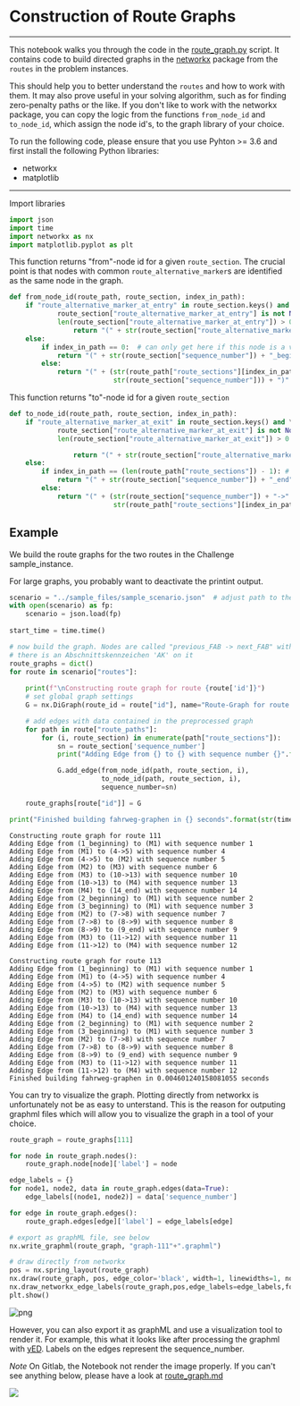 
# Construction of Route Graphs

**************************************
This notebook walks you through the code in the [route_graph.py](https://gitlab.crowdai.org/SBB/train-schedule-optimisation-challenge-starter-kit/blob/master/utils/route_graph.py) script. It contains code to build directed graphs in the [networkx](https://networkx.github.io/) package from the `routes` in the problem instances. 

This should help you to better understand the `routes` and how to work with them. It may also prove useful in your solving algorithm, such as for finding zero-penalty paths or the like. If you don't like to work with the networkx package, you can copy the logic from the functions `from_node_id` and `to_node_id`, which assign the node id's, to the graph library of your choice.

To run the following code, please ensure that you use Pyhton >= 3.6 and first install the following Python libraries:
- networkx
- matplotlib
**************************************

Import libraries


```python
import json
import time
import networkx as nx
import matplotlib.pyplot as plt
```

This function returns "from"-node id for a given `route_section`. The crucial point is that nodes with common `route_alternative_marker`s are identified as the same node in the graph.


```python
def from_node_id(route_path, route_section, index_in_path):
    if "route_alternative_marker_at_entry" in route_section.keys() and \
            route_section["route_alternative_marker_at_entry"] is not None and \
            len(route_section["route_alternative_marker_at_entry"]) > 0:
                return "(" + str(route_section["route_alternative_marker_at_entry"][0]) + ")"
    else:
        if index_in_path == 0:  # can only get here if this node is a very beginning of a route
            return "(" + str(route_section["sequence_number"]) + "_beginning)"
        else:
            return "(" + (str(route_path["route_sections"][index_in_path - 1]["sequence_number"]) + "->" +
                          str(route_section["sequence_number"])) + ")"
```

This function returns "to"-node id for a given `route_section`


```python
def to_node_id(route_path, route_section, index_in_path):
    if "route_alternative_marker_at_exit" in route_section.keys() and \
            route_section["route_alternative_marker_at_exit"] is not None and \
            len(route_section["route_alternative_marker_at_exit"]) > 0:

                return "(" + str(route_section["route_alternative_marker_at_exit"][0]) + ")"
    else:
        if index_in_path == (len(route_path["route_sections"]) - 1): # meaning this node is a very end of a route
            return "(" + str(route_section["sequence_number"]) + "_end" + ")"
        else:
            return "(" + (str(route_section["sequence_number"]) + "->" +
                          str(route_path["route_sections"][index_in_path + 1]["sequence_number"])) + ")"
```

## Example
We build the route graphs for the two routes in the Challenge sample_instance.

For large graphs, you probably want to deactivate the printint output.



```python
scenario = "../sample_files/sample_scenario.json"  # adjust path to the sample instance if it is not located there
with open(scenario) as fp:
    scenario = json.load(fp)
    
start_time = time.time()

# now build the graph. Nodes are called "previous_FAB -> next_FAB" within lineare abschnittsfolgen and "AK" if
# there is an Abschnittskennzeichen 'AK' on it
route_graphs = dict()
for route in scenario["routes"]:
    
    print(f"\nConstructing route graph for route {route['id']}")
    # set global graph settings
    G = nx.DiGraph(route_id = route["id"], name="Route-Graph for route "+str(route["id"]))

    # add edges with data contained in the preprocessed graph
    for path in route["route_paths"]:
        for (i, route_section) in enumerate(path["route_sections"]):
            sn = route_section['sequence_number']
            print("Adding Edge from {} to {} with sequence number {}".format(from_node_id(path, route_section, i), to_node_id(path, route_section, i), sn))

            G.add_edge(from_node_id(path, route_section, i),
                       to_node_id(path, route_section, i),
                       sequence_number=sn)

    route_graphs[route["id"]] = G

print("Finished building fahrweg-graphen in {} seconds".format(str(time.time() - start_time)))
```

    
    Constructing route graph for route 111
    Adding Edge from (1_beginning) to (M1) with sequence number 1
    Adding Edge from (M1) to (4->5) with sequence number 4
    Adding Edge from (4->5) to (M2) with sequence number 5
    Adding Edge from (M2) to (M3) with sequence number 6
    Adding Edge from (M3) to (10->13) with sequence number 10
    Adding Edge from (10->13) to (M4) with sequence number 13
    Adding Edge from (M4) to (14_end) with sequence number 14
    Adding Edge from (2_beginning) to (M1) with sequence number 2
    Adding Edge from (3_beginning) to (M1) with sequence number 3
    Adding Edge from (M2) to (7->8) with sequence number 7
    Adding Edge from (7->8) to (8->9) with sequence number 8
    Adding Edge from (8->9) to (9_end) with sequence number 9
    Adding Edge from (M3) to (11->12) with sequence number 11
    Adding Edge from (11->12) to (M4) with sequence number 12
    
    Constructing route graph for route 113
    Adding Edge from (1_beginning) to (M1) with sequence number 1
    Adding Edge from (M1) to (4->5) with sequence number 4
    Adding Edge from (4->5) to (M2) with sequence number 5
    Adding Edge from (M2) to (M3) with sequence number 6
    Adding Edge from (M3) to (10->13) with sequence number 10
    Adding Edge from (10->13) to (M4) with sequence number 13
    Adding Edge from (M4) to (14_end) with sequence number 14
    Adding Edge from (2_beginning) to (M1) with sequence number 2
    Adding Edge from (3_beginning) to (M1) with sequence number 3
    Adding Edge from (M2) to (7->8) with sequence number 7
    Adding Edge from (7->8) to (8->9) with sequence number 8
    Adding Edge from (8->9) to (9_end) with sequence number 9
    Adding Edge from (M3) to (11->12) with sequence number 11
    Adding Edge from (11->12) to (M4) with sequence number 12
    Finished building fahrweg-graphen in 0.004601240158081055 seconds
    

You can try to visualize the graph. Plotting directly from networkx is unfortunately not be as easy to unterstand. This is the reason for outputing graphml files which will allow you to visualize the graph in a tool of your choice.


```python
route_graph = route_graphs[111]

for node in route_graph.nodes():
    route_graph.node[node]['label'] = node

edge_labels = {}
for node1, node2, data in route_graph.edges(data=True):
    edge_labels[(node1, node2)] = data['sequence_number'] 

for edge in route_graph.edges():
    route_graph.edges[edge]['label'] = edge_labels[edge]

# export as graphML file, see below
nx.write_graphml(route_graph, "graph-111"+".graphml")

# draw directly from networkx
pos = nx.spring_layout(route_graph)
nx.draw(route_graph, pos, edge_color='black', width=1, linewidths=1, node_size=500, node_color='pink', alpha=0.9)
nx.draw_networkx_edge_labels(route_graph,pos,edge_labels=edge_labels,font_color='red')
plt.show()
```


![png](output_11_0.png)


However, you can also export it as graphML and use a visualization tool to render it. For example, this what it looks like after processing the graphml with [yED](https://www.yworks.com/products/yed/download). Labels on the edges represent the sequence_number. 

_Note_ On Gitlab, the Notebook not render the image properly. If you can't see anything below, please have a look at [route_graph.md](route_graph.md)

![](https://gitlab.crowdai.org/SBB/train-schedule-optimisation-challenge-starter-kit/raw/master/utils/img/graph-111.png)
